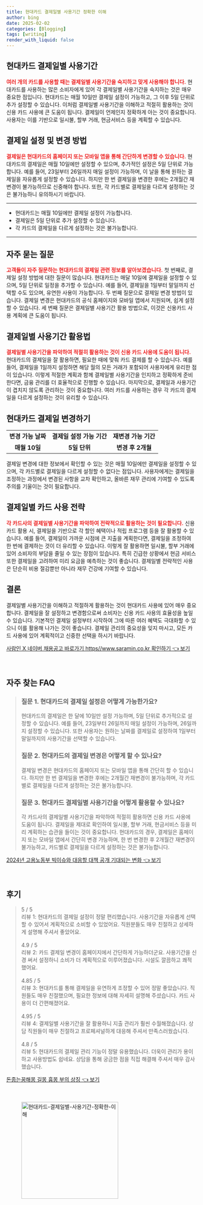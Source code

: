 ```yaml
---
title: 현대카드 결제일별 사용기간 정확한 이해
author: bing
date: 2025-02-02
categories: [Blogging]
tags: [writing]
render_with_liquid: false
---
```



<h2 id='현대카드_결제일별_사용기간'>현대카드 결제일별 사용기간</h2>

<p><b><span style="color: #ee2323;">여러 개의 카드를 사용할 때는 결제일별 사용기간을 숙지하고 맞게 사용해야 합니다.</span></b> 현대카드를 사용하는 많은 소비자에게 있어 각 결제일별 사용기간을 숙지하는 것은 매우 중요한 점입니다. 현대카드는 매월 10일만 결제일 설정이 가능하고, 그 이후 5일 단위로 추가 설정할 수 있습니다. 이처럼 결제일별 사용기간을 이해하고 적절히 활용하는 것이 신용 카드 사용에 큰 도움이 됩니다. 결제일이 언제인지 정확하게 아는 것이 중요합니다. 사용자는 이를 기반으로 일시불, 할부 거래, 현금서비스 등을 계획할 수 있습니다.</p>

<h2 id='결제일_설정_및_변경_방법'>결제일 설정 및 변경 방법</h2>

<p><b><span style="color: #ee2323;">결제일은 현대카드의 홈페이지 또는 모바일 앱을 통해 간단하게 변경할 수 있습니다.</span></b> 현대카드의 결제일은 매월 10일에만 설정할 수 있으며, 추가적인 설정은 5일 단위로 가능합니다. 예를 들어, 23일부터 26일까지 매일 설정이 가능하며, 이 날을 통해 원하는 결제일을 자유롭게 설정할 수 있습니다. 하지만 한 번 결제일을 변경한 후에는 2개월간 재변경이 불가능하므로 신중해야 합니다. 또한, 각 카드별로 결제일을 다르게 설정하는 것은 불가능하니 유의하시기 바랍니다.</p>

<hr />

<ul>
    <li>현대카드는 매월 10일에만 결제일 설정이 가능합니다.</li>
    <li>결제일은 5일 단위로 추가 설정할 수 있습니다.</li>
    <li>각 카드의 결제일을 다르게 설정하는 것은 불가능합니다.</li>
</ul>

<hr />

<h2 id='자주_묻는_질문'>자주 묻는 질문</h2>

<p><b><span style="color: #ee2323;">고객들이 자주 질문하는 현대카드의 결제일 관련 정보를 알아보겠습니다.</span></b> 첫 번째로, 결제일 설정 방법에 대한 질문이 많습니다. 현대카드는 매달 10일에 결제일을 설정할 수 있으며, 5일 단위로 일정을 추가할 수 있습니다. 예를 들어, 결제일을 1일부터 말일까지 선택할 수도 있으며, 유연한 사용이 가능합니다. 두 번째 질문으로 결제일 변경 방법이 있습니다. 결제일 변경은 현대카드의 공식 홈페이지와 모바일 앱에서 지원되며, 쉽게 설정할 수 있습니다. 세 번째 질문은 결제일별 사용기간 활용 방법으로, 이것은 신용카드 사용 계획에 큰 도움이 됩니다.</p>

<h2 id='결제일별_사용기간_활용법'>결제일별 사용기간 활용법</h2>

<p><b><span style="color: #ee2323;">결제일별 사용기간을 파악하여 적절히 활용하는 것이 신용 카드 사용에 도움이 됩니다.</span></b> 현대카드의 결제일을 잘 활용하면, 필요한 때에 맞춰 카드 결제를 할 수 있습니다. 예를 들어, 결제일을 1일까지 설정하면 해당 월의 모든 거래가 포함되어 사용자에게 유리한 점이 있습니다. 이렇게 적절한 계획과 함께 결제일별 사용기간을 인지하고 정확하게 준비한다면, 금융 관리를 더 효율적으로 진행할 수 있습니다. 마지막으로, 결제일과 사용기간이 겹치지 않도록 관리하는 것이 중요합니다. 여러 카드를 사용하는 경우 각 카드의 결제일을 다르게 설정하는 것이 유리할 수 있습니다.</p>

<h2 id='현대카드_결제일_변경하기'>현대카드 결제일 변경하기</h2>

<table>
    <tr>
        <td style="text-align: center; height: 17px;"><b>변경 가능 날짜</b></td>
        <td style="text-align: center; height: 17px;"><b>결제일 설정 가능 기간</b></td>
        <td style="text-align: center; height: 17px;"><b>재변경 가능 기간</b></td>
    </tr>
    <tr>
        <td style="text-align: center; height: 17px;"><b>매월 10일</b></td>
        <td style="text-align: center; height: 17px;"><b>5일 단위</b></td>
        <td style="text-align: center; height: 17px;"><b>변경 후 2개월</b></td>
    </tr>
</table>

<p>결제일 변경에 대한 정보에서 확인할 수 있는 것은 매월 10일에만 결제일을 설정할 수 있으며, 각 카드별로 결제일을 다르게 설정할 수 없다는 점입니다. 사용자에게는 결제일을 조정하는 과정에서 변경된 사항을 교차 확인하고, 올바른 재무 관리에 기여할 수 있도록 주의를 기울이는 것이 필요합니다.</p>

<h2 id='결제일별_카드_사용_전략'>결제일별 카드 사용 전략</h2>

<p><b><span style="color: #ee2323;">각 카드사의 결제일별 사용기간을 파악하여 전략적으로 활용하는 것이 필요합니다.</span></b> 신용 카드 활용 시, 결제일을 기반으로 각 할인 혜택이나 적립 프로그램 등을 잘 활용할 수 있습니다. 예를 들어, 결제일이 가까운 시점에 큰 지출을 계획한다면, 결제일을 조정하여 한 번에 결제하는 것이 더 유리할 수 있습니다. 이렇게 잘 활용하면 일시불, 할부 거래에 있어 소비자의 부담을 줄일 수 있는 장점이 있습니다. 특히 긴급한 상황에서 현금 서비스 또한 결제일을 고려하여 미리 요금을 예측하는 것이 좋습니다. 결제일별 전략적인 사용은 단순히 비용 절감뿐만 아니라 재무 건강에 기여할 수 있습니다.</p>

<h2 id='결론'>결론</h2>

<p>결제일별 사용기간을 이해하고 적절하게 활용하는 것이 현대카드 사용에 있어 매우 중요합니다. 결제일을 잘 설정하고 변경함으로써 소비자는 신용 카드 사용의 효율성을 높일 수 있습니다. 기본적인 결제일 설정부터 시작하여 그에 따른 여러 혜택도 극대화할 수 있으니 이를 활용해 나가는 것이 좋습니다. 결제일 관리의 중요성을 잊지 마시고, 모든 카드 사용에 있어 계획적이고 신중한 선택을 하시기 바랍니다.</p>


<p><a class="click-button" title="사람인 X 네이버 채용공고 바로가기 https//www.saramin.co.kr 확인하기" href="https://adkhouse.github.io/posts/%EC%82%AC%EB%9E%8C%EC%9D%B8-X-%EB%84%A4%EC%9D%B4%EB%B2%84-%EC%B1%84%EC%9A%A9%EA%B3%B5%EA%B3%A0-%EB%B0%94%EB%A1%9C%EA%B0%80%EA%B8%B0-httpswww.saramin.co.kr-%ED%99%95%EC%9D%B8%ED%95%98%EA%B8%B0/" rel="dofollow">사람인 X 네이버 채용공고 바로가기 https//www.saramin.co.kr 확인하기 👈 보기</a></p><br>
<h2 id='자주_찾는_FAQ'>자주 찾는 FAQ</h2>
<div itemscope="" itemtype="https://schema.org/FAQPage"> 
<blockquote> 
<div itemscope="" itemprop="mainEntity" itemtype="https://schema.org/Question"> 
<h3 itemprop="name">질문 1. 현대카드의 결제일 설정은 어떻게 가능한가요?</h3> 
<div itemscope="" itemprop="acceptedAnswer" itemtype="https://schema.org/Answer"> 
<span itemprop="text"> 
<p>현대카드의 결제일은 한 달에 10일만 설정 가능하며, 5일 단위로 추가적으로 설정할 수 있습니다. 예를 들어, 23일부터 26일까지 매일 설정이 가능하며, 26일까지 설정할 수 있습니다. 또한 사용자는 원하는 날짜를 결제일로 설정하여 1일부터 말일까지의 사용기간을 선택할 수 있습니다.</p> 
</span> 
</div> 
</div> 

<div itemscope="" itemprop="mainEntity" itemtype="https://schema.org/Question"> 
<h3 itemprop="name">질문 2. 현대카드의 결제일 변경은 어떻게 할 수 있나요?</h3> 
<div itemscope="" itemprop="acceptedAnswer" itemtype="https://schema.org/Answer"> 
<span itemprop="text"> 
<p>결제일 변경은 현대카드의 홈페이지 또는 모바일 앱을 통해 간단히 할 수 있습니다. 하지만 한 번 결제일을 변경한 후에는 2개월간 재변경이 불가능하며, 각 카드별로 결제일을 다르게 설정하는 것은 불가능합니다.</p> 
</span> 
</div> 
</div> 

<div itemscope="" itemprop="mainEntity" itemtype="https://schema.org/Question"> 
<h3 itemprop="name">질문 3. 현대카드 결제일별 사용기간을 어떻게 활용할 수 있나요?</h3> 
<div itemscope="" itemprop="acceptedAnswer" itemtype="https://schema.org/Answer"> 
<span itemprop="text"> 
<p>각 카드사의 결제일별 사용기간을 파악하여 적절히 활용하면 신용 카드 사용에 도움이 됩니다. 결제일을 제대로 확인하여 일시불, 할부 거래, 현금서비스 등을 미리 계획하는 습관을 들이는 것이 중요합니다. 현대카드의 경우, 결제일은 홈페이지 또는 모바일 앱에서 간단히 변경 가능하며, 한 번 변경한 후 2개월간 재변경이 불가능하고, 카드별로 결제일을 다르게 설정하는 것은 불가능합니다.</p> 
</span> 
</div> 
</div> 
</blockquote> 
</div>
<p><a class="click-button" title="2024년 고용노동부 빅이슈와 대응할 대책 공개 기대되는 변화" href="https://adkhouse.github.io/posts/2024%EB%85%84-%EA%B3%A0%EC%9A%A9%EB%85%B8%EB%8F%99%EB%B6%80-%EB%B9%85%EC%9D%B4%EC%8A%88%EC%99%80-%EB%8C%80%EC%9D%91%ED%95%A0-%EB%8C%80%EC%B1%85-%EA%B3%B5%EA%B0%9C-%EA%B8%B0%EB%8C%80%EB%90%98%EB%8A%94-%EB%B3%80%ED%99%94/" rel="dofollow">2024년 고용노동부 빅이슈와 대응할 대책 공개 기대되는 변화 👈 보기</a></p><br>
<h2 id='후기'>후기</h2>
<div itemscope itemtype="https://schema.org/Product">
  <blockquote>
  <div itemprop="review" itemscope itemtype="https://schema.org/Review">
      <div itemprop="reviewRating" itemscope itemtype="https://schema.org/Rating"> <span itemprop="ratingValue">5</span> / <span itemprop="bestRating">5</span> </div>
      <span itemprop="reviewBody">리뷰 1: 현대카드의 결제일 설정이 정말 편리했습니다. 사용기간을 자유롭게 선택할 수 있어서 계획적으로 소비할 수 있었어요. 직원분들도 매우 친절하고 상세하게 설명해 주셔서 좋았어요.</span>
  </div>
  <br>
  <div itemprop="review" itemscope itemtype="https://schema.org/Review">
      <div itemprop="reviewRating" itemscope itemtype="https://schema.org/Rating"> <span itemprop="ratingValue">4.9</span> / <span itemprop="bestRating">5</span> </div>
      <span itemprop="reviewBody">리뷰 2: 카드 결제일 변경이 홈페이지에서 간단하게 가능하더군요. 사용기간을 신경 써서 설정하니 소비가 더 계획적으로 이루어졌습니다. 시설도 깔끔하고 쾌적했어요.</span>
  </div>
  <br>
  <div itemprop="review" itemscope itemtype="https://schema.org/Review">
      <div itemprop="reviewRating" itemscope itemtype="https://schema.org/Rating"> <span itemprop="ratingValue">4.85</span> / <span itemprop="bestRating">5</span> </div>
      <span itemprop="reviewBody">리뷰 3: 현대카드를 통해 결제일을 유연하게 조정할 수 있어 정말 좋았습니다. 직원들도 매우 친절했으며, 필요한 정보에 대해 자세히 설명해 주셨습니다. 카드 사용이 더 간편해졌어요.</span>
  </div>
  <br>
  <div itemprop="review" itemscope itemtype="https://schema.org/Review">
      <div itemprop="reviewRating" itemscope itemtype="https://schema.org/Rating"> <span itemprop="ratingValue">4.95</span> / <span itemprop="bestRating">5</span> </div>
      <span itemprop="reviewBody">리뷰 4: 결제일별 사용기간을 잘 활용하니 지출 관리가 훨씬 수월해졌습니다. 상담 직원들이 매우 친절하고 프로페셔널하게 대응해 주셔서 만족스러웠습니다.</span>
  </div>
  <br>
  <div itemprop="review" itemscope itemtype="https://schema.org/Review">
      <div itemprop="reviewRating" itemscope itemtype="https://schema.org/Rating"> <span itemprop="ratingValue">4.8</span> / <span itemprop="bestRating">5</span> </div>
      <span itemprop="reviewBody">리뷰 5: 현대카드의 결제일 관리 기능이 정말 유용했습니다. 더욱이 관리가 용이하고 사용방법도 쉽네요. 상담을 통해 궁금한 점을 직접 해결해 주셔서 매우 감사했습니다.</span>
  </div>
  </blockquote>
</div>
<p><a class="click-button" title="돈줍는꿈해몽 길몽 흉몽 부의 상징" href="https://adkhouse.github.io/posts/%EB%8F%88%EC%A4%8D%EB%8A%94%EA%BF%88%ED%95%B4%EB%AA%BD-%EA%B8%B8%EB%AA%BD-%ED%9D%89%EB%AA%BD-%EB%B6%80%EC%9D%98-%EC%83%81%EC%A7%95/" rel="dofollow">돈줍는꿈해몽 길몽 흉몽 부의 상징 👈 보기</a></p><br>
<figure class="image"><img src="https://adkhouse.github.io/assets/img/thumbnail/현대카드-결제일별-사용기간-정확한-이해.webp" alt="현대카드-결제일별-사용기간-정확한-이해" width="256" height="256"></figure>